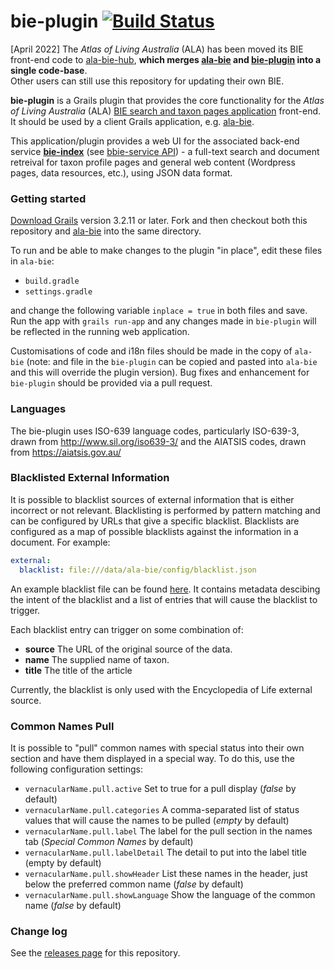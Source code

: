 # bie-plugin  [![Build Status](https://travis-ci.com/AtlasOfLivingAustralia/bie-plugin.svg?branch=master)](https://app.travis-ci.com/github/AtlasOfLivingAustralia/bie-plugin)

[April 2022] The _Atlas of Living Australia_ (ALA) has been moved its BIE front-end code to [ala-bie-hub](https://github.com/AtlasOfLivingAustralia/ala-bie-bub), **which merges [ala-bie](https://github.com/AtlasOfLivingAustralia/ala-bie) and [bie-plugin](https://github.com/AtlasOfLivingAustralia/bie-plugin) into a single code-base**.  
Other users can still use this repository for updating their own BIE.

**bie-plugin** is a Grails plugin that provides the core functionality for the _Atlas of Living Australia_ (ALA) [BIE search and taxon pages application](http://bie.ala.org.au/search) front-end. It should be used by a client Grails application, e.g. [ala-bie](https://github.com/AtlasOfLivingAustralia/ala-bie).

This application/plugin provides a web UI for the associated back-end service  [**bie-index**](https://github.com/AtlasOfLivingAustralia/bie-index) (see [bbie-service API](http://bie.ala.org.au/ws)) - a full-text search and document retreival for taxon profile pages and general web content (Wordpress pages, data resources, etc.), using JSON data format.

### Getting started

[Download Grails](https://grails.org/download.html) version 3.2.11 or later. Fork and then checkout both this repository and [ala-bie](https://github.com/AtlasOfLivingAustralia/ala-bie) into the same directory. 

To run and be able to make changes to the plugin "in place", edit these files in `ala-bie`:
* `build.gradle`
* `settings.gradle`

and change the following variable `inplace = true` in both files and save. Run the app with `grails run-app` and any changes made in `bie-plugin` will be reflected in the running web application. 

Customisations of code and i18n files should be made in the copy of `ala-bie` (note: and file in the `bie-plugin` can be copied and pasted into `ala-bie` and this will override the plugin version). Bug fixes and enhancement for `bie-plugin` should be provided via a pull request.

### Languages

The bie-plugin uses ISO-639 language codes, particularly ISO-639-3, drawn from http://www.sil.org/iso639-3/ and the AIATSIS codes, drawn from https://aiatsis.gov.au/

### Blacklisted External Information

It is possible to blacklist sources of external information
that is either incorrect or not relevant.
Blacklisting is performed by pattern matching and can be configured by URLs that give a specific blacklist.
Blacklists are configured as a map of possible blacklists against the information in a document.
For example:

```yaml
external:
  blacklist: file:///data/ala-bie/config/blacklist.json
```

An example blacklist file can be found [here](src/test/resources/test-blacklist.json).
It contains metadata descibing the intent of the blacklist and
a list of entries that will cause the blacklist to trigger.

Each blacklist entry can trigger on some combination of:

* **source** The URL of the original source of the data.
* **name** The supplied name of taxon.
* **title** The title of the article

Currently, the blacklist is only used with the Encyclopedia of Life external source.


### Common Names Pull

It is possible to "pull" common names with special status into their own section and have them displayed in a special way.
To do this, use the following configuration settings:

* `vernacularName.pull.active` Set to true for a pull display (*false* by default)
* `vernacularName.pull.categories` A comma-separated list of status values that will cause the names to be pulled (*empty* by default)
* `vernacularName.pull.label` The label for the pull section in the names tab (*Special Common Names* by default)
* `vernacularName.pull.labelDetail` The detail to put into the label title (empty by default)
* `vernacularName.pull.showHeader` List these names in the header, just below the preferred common name (*false* by default)
* `vernacularName.pull.showLanguage` Show the language of the common name (*false* by default)

### Change log
See the [releases page](https://github.com/AtlasOfLivingAustralia/bie-plugin/releases) for this repository.

